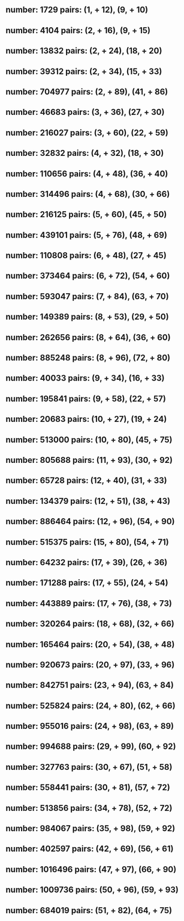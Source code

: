 number: 1729
pairs: (1, + 12), (9, + 10)
-----------------------------------------
number: 4104
pairs: (2, + 16), (9, + 15)
-----------------------------------------
number: 13832
pairs: (2, + 24), (18, + 20)
-----------------------------------------
number: 39312
pairs: (2, + 34), (15, + 33)
-----------------------------------------
number: 704977
pairs: (2, + 89), (41, + 86)
-----------------------------------------
number: 46683
pairs: (3, + 36), (27, + 30)
-----------------------------------------
number: 216027
pairs: (3, + 60), (22, + 59)
-----------------------------------------
number: 32832
pairs: (4, + 32), (18, + 30)
-----------------------------------------
number: 110656
pairs: (4, + 48), (36, + 40)
-----------------------------------------
number: 314496
pairs: (4, + 68), (30, + 66)
-----------------------------------------
number: 216125
pairs: (5, + 60), (45, + 50)
-----------------------------------------
number: 439101
pairs: (5, + 76), (48, + 69)
-----------------------------------------
number: 110808
pairs: (6, + 48), (27, + 45)
-----------------------------------------
number: 373464
pairs: (6, + 72), (54, + 60)
-----------------------------------------
number: 593047
pairs: (7, + 84), (63, + 70)
-----------------------------------------
number: 149389
pairs: (8, + 53), (29, + 50)
-----------------------------------------
number: 262656
pairs: (8, + 64), (36, + 60)
-----------------------------------------
number: 885248
pairs: (8, + 96), (72, + 80)
-----------------------------------------
number: 40033
pairs: (9, + 34), (16, + 33)
-----------------------------------------
number: 195841
pairs: (9, + 58), (22, + 57)
-----------------------------------------
number: 20683
pairs: (10, + 27), (19, + 24)
-----------------------------------------
number: 513000
pairs: (10, + 80), (45, + 75)
-----------------------------------------
number: 805688
pairs: (11, + 93), (30, + 92)
-----------------------------------------
number: 65728
pairs: (12, + 40), (31, + 33)
-----------------------------------------
number: 134379
pairs: (12, + 51), (38, + 43)
-----------------------------------------
number: 886464
pairs: (12, + 96), (54, + 90)
-----------------------------------------
number: 515375
pairs: (15, + 80), (54, + 71)
-----------------------------------------
number: 64232
pairs: (17, + 39), (26, + 36)
-----------------------------------------
number: 171288
pairs: (17, + 55), (24, + 54)
-----------------------------------------
number: 443889
pairs: (17, + 76), (38, + 73)
-----------------------------------------
number: 320264
pairs: (18, + 68), (32, + 66)
-----------------------------------------
number: 165464
pairs: (20, + 54), (38, + 48)
-----------------------------------------
number: 920673
pairs: (20, + 97), (33, + 96)
-----------------------------------------
number: 842751
pairs: (23, + 94), (63, + 84)
-----------------------------------------
number: 525824
pairs: (24, + 80), (62, + 66)
-----------------------------------------
number: 955016
pairs: (24, + 98), (63, + 89)
-----------------------------------------
number: 994688
pairs: (29, + 99), (60, + 92)
-----------------------------------------
number: 327763
pairs: (30, + 67), (51, + 58)
-----------------------------------------
number: 558441
pairs: (30, + 81), (57, + 72)
-----------------------------------------
number: 513856
pairs: (34, + 78), (52, + 72)
-----------------------------------------
number: 984067
pairs: (35, + 98), (59, + 92)
-----------------------------------------
number: 402597
pairs: (42, + 69), (56, + 61)
-----------------------------------------
number: 1016496
pairs: (47, + 97), (66, + 90)
-----------------------------------------
number: 1009736
pairs: (50, + 96), (59, + 93)
-----------------------------------------
number: 684019
pairs: (51, + 82), (64, + 75)
-----------------------------------------

